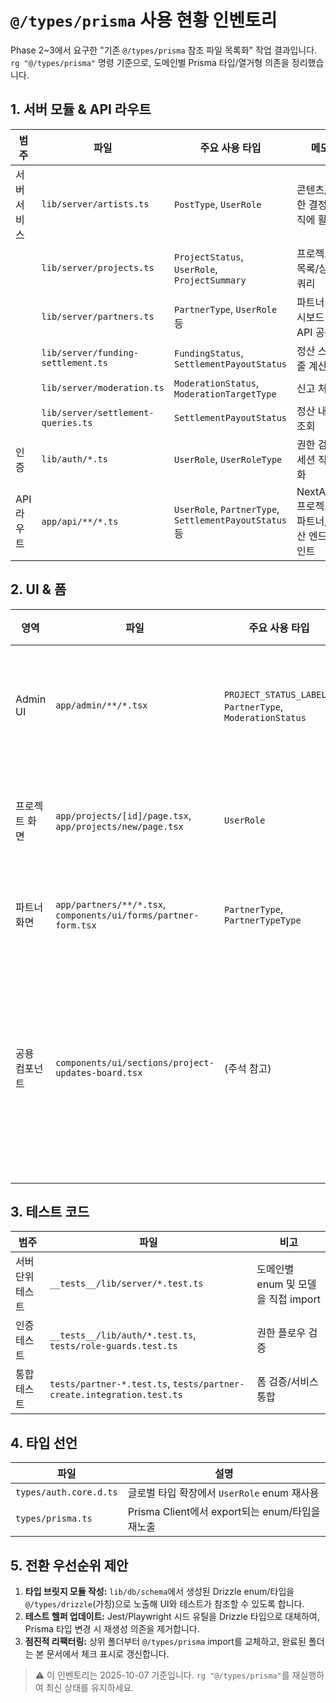 # `@/types/prisma` 사용 현황 인벤토리

Phase 2~3에서 요구한 "기존 `@/types/prisma` 참조 파일 목록화" 작업 결과입니다. `rg "@/types/prisma"` 명령 기준으로, 도메인별
Prisma 타입/열거형 의존을 정리했습니다.

## 1. 서버 모듈 & API 라우트
| 범주 | 파일 | 주요 사용 타입 | 메모 |
| --- | --- | --- | --- |
| 서버 서비스 | `lib/server/artists.ts` | `PostType`, `UserRole` | 콘텐츠/권한 결정 로직에 활용 |
|  | `lib/server/projects.ts` | `ProjectStatus`, `UserRole`, `ProjectSummary` | 프로젝트 목록/상세 쿼리 |
|  | `lib/server/partners.ts` | `PartnerType`, `UserRole` 등 | 파트너 대시보드 및 API 공유 |
|  | `lib/server/funding-settlement.ts` | `FundingStatus`, `SettlementPayoutStatus` | 정산 스케줄 계산 |
|  | `lib/server/moderation.ts` | `ModerationStatus`, `ModerationTargetType` | 신고 처리 |
|  | `lib/server/settlement-queries.ts` | `SettlementPayoutStatus` | 정산 내역 조회 |
| 인증 | `lib/auth/*.ts` | `UserRole`, `UserRoleType` | 권한 검증/세션 직렬화 |
| API 라우트 | `app/api/**/*.ts` | `UserRole`, `PartnerType`, `SettlementPayoutStatus` 등 | NextAuth, 프로젝트, 파트너, 정산 엔드포인트 |

## 2. UI & 폼
| 영역 | 파일 | 주요 사용 타입 | 메모 |
| --- | --- | --- | --- |
| Admin UI | `app/admin/**/*.tsx` | `PROJECT_STATUS_LABELS`, `PartnerType`, `ModerationStatus` | 대시보드 및 검수 UI |
| 프로젝트 화면 | `app/projects/[id]/page.tsx`, `app/projects/new/page.tsx` | `UserRole` | 권한 기반 렌더링 |
| 파트너 화면 | `app/partners/**/*.tsx`, `components/ui/forms/partner-form.tsx` | `PartnerType`, `PartnerTypeType` | 폼 옵션/검증 |
| 공용 컴포넌트 | `components/ui/sections/project-updates-board.tsx` | (주석 참고) | 스키마 부재로 주석 처리된 항목 존재 |

## 3. 테스트 코드
| 범주 | 파일 | 비고 |
| --- | --- | --- |
| 서버 단위 테스트 | `__tests__/lib/server/*.test.ts` | 도메인별 enum 및 모델을 직접 import |
| 인증 테스트 | `__tests__/lib/auth/*.test.ts`, `tests/role-guards.test.ts` | 권한 플로우 검증 |
| 통합 테스트 | `tests/partner-*.test.ts`, `tests/partner-create.integration.test.ts` | 폼 검증/서비스 통합 |

## 4. 타입 선언
| 파일 | 설명 |
| --- | --- |
| `types/auth.core.d.ts` | 글로벌 타입 확장에서 `UserRole` enum 재사용 |
| `types/prisma.ts` | Prisma Client에서 export되는 enum/타입을 재노출 |

## 5. 전환 우선순위 제안
1. **타입 브릿지 모듈 작성:** `lib/db/schema`에서 생성된 Drizzle enum/타입을 `@/types/drizzle`(가칭)으로 노출해 UI와 테스트가 참조할 수 있도록 합니다.
2. **테스트 헬퍼 업데이트:** Jest/Playwright 시드 유틸을 Drizzle 타입으로 대체하여, Prisma 타입 변경 시 재생성 의존을 제거합니다.
3. **점진적 리팩터링:** 상위 폴더부터 `@/types/prisma` import를 교체하고, 완료된 폴더는 본 문서에서 체크 표시로 갱신합니다.

> ⚠️ 이 인벤토리는 2025-10-07 기준입니다. `rg "@/types/prisma"`를 재실행하여 최신 상태를 유지하세요.
